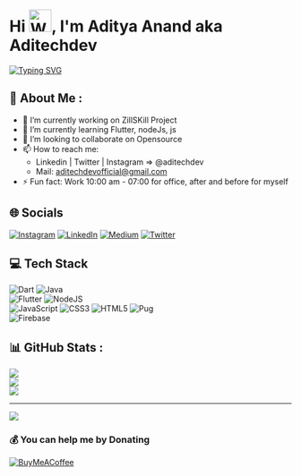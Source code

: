 <h1>Hi <img src="https://raw.githubusercontent.com/nixin72/nixin72/master/wave.gif" 
         alt="Waving hand animated gif"
         height=40"
         width="40" />, I'm Aditya Anand aka Aditechdev</h1>

[![Typing SVG](https://readme-typing-svg.herokuapp.com?size=50&duration=8500&center=true&width=1000&height=84&lines=Hello!+World;Mobile+Application+Developer;Emerging+Full+Stack+Developer;Always+Learning+Always+Evolving;Don't+Forget+To+Follow+❤️)](https://git.io/typing-svg)
## 💫 About Me :
- 🔭 I’m currently working on ZillSKill Project
- 🌱 I’m currently learning Flutter, nodeJs, js
- 👯 I’m looking to collaborate on Opensource 
- 📫 How to reach me: 
  - Linkedin | Twitter | Instagram => @aditechdev
  - Mail: aditechdevofficial@gmail.com
- ⚡ Fun fact: Work 10:00 am - 07:00 for office, after and before for myself
     

<!-- ## Github Stats -->
<!--  Github Status  -->

<!-- ![Aditya Anand's GitHub stats](https://github-readme-stats.vercel.app/api?username=aditechdev&show_icons=true&theme=radical) -->

<!--  STREAK  -->
<!-- [![GitHub Streak](https://github-readme-streak-stats.herokuapp.com/?user=aditechdev&theme=dark)](https://git.io/streak-stats) -->
<!--  </br> -->

<!--   ## Let's be social
  <!--  Twitter -->
<!--   <p align="left"> <a href="https://twitter.com/aditechdev" target="_blank"><img src="https://img.shields.io/twitter/follow/aditechdev?logo=twitter&style=for-the-badge" alt="aditechdev" /></a> <a href="https://www.instagram.com/aditechdev/" target="_blank"> <img alt="Twitter URL" src="https://img.shields.io/twitter/url?color=crimson&label=Instagram%20%40aditechdev&logo=Instagram&style=for-the-badge&url=https%3A%2F%2Fwww.instagram.com%2Faditechdev"> </a> <a href="https://www.linkedin.com/in/aditechdev/" target="_blank"><img alt="Twitter URL" src="https://img.shields.io/twitter/url?color=blue&label=Linkedin%20%40aditechdev&logo=Linkedin&style=for-the-badge&url=https%3A%2F%2Fwww.linkedin.com%2Faditechdev"></a></p> --> 
         
         
 
<!-- 
<!-- Github  Profile View -->
<!-- ## Github 
  <p align="left"> <img src="https://komarev.com/ghpvc/?username=aditechdev&label=Profile%20views&color=0e75b6&style=flat" alt="aditechdev" /> <img alt="GitHub followers" src="https://img.shields.io/github/followers/aditechdev?logo=github&style=flat-square"/> </p>
-->

## 🌐 Socials
[![Instagram](https://img.shields.io/badge/Instagram-%23E4405F.svg?logo=Instagram&logoColor=white)](https://instagram.com/aditechdev) [![LinkedIn](https://img.shields.io/badge/LinkedIn-%230077B5.svg?logo=linkedin&logoColor=white)](https://linkedin.com/in/aditechdev) [![Medium](https://img.shields.io/badge/Medium-12100E?logo=medium&logoColor=white)](https://medium.com/@aditechdev) [![Twitter](https://img.shields.io/badge/Twitter-%231DA1F2.svg?logo=Twitter&logoColor=white)](https://twitter.com/aditechdev) 

## 💻 Tech Stack
![Dart](https://img.shields.io/badge/dart-%230175C2.svg?style=for-the-badge&logo=dart&logoColor=white) ![Java](https://img.shields.io/badge/java-%23ED8B00.svg?style=for-the-badge&logo=java&logoColor=white) </br>![Flutter](https://img.shields.io/badge/Flutter-%2302569B.svg?style=for-the-badge&logo=Flutter&logoColor=white) ![NodeJS](https://img.shields.io/badge/node.js-6DA55F?style=for-the-badge&logo=node.js&logoColor=white) </br> ![JavaScript](https://img.shields.io/badge/javascript-%23323330.svg?style=for-the-badge&logo=javascript&logoColor=%23F7DF1E) ![CSS3](https://img.shields.io/badge/css3-%231572B6.svg?style=for-the-badge&logo=css3&logoColor=white) ![HTML5](https://img.shields.io/badge/html5-%23E34F26.svg?style=for-the-badge&logo=html5&logoColor=white) ![Pug](https://img.shields.io/badge/Pug-FFF?style=for-the-badge&logo=pug&logoColor=A86454)</br>![Firebase](https://img.shields.io/badge/firebase-%23039BE5.svg?style=for-the-badge&logo=firebase)
## 📊 GitHub Stats :
![](https://github-readme-stats.vercel.app/api?username=aditechdev&theme=radical&hide_border=true&include_all_commits=false&count_private=true)<br/>
![](https://github-readme-streak-stats.herokuapp.com/?user=aditechdev&theme=radical&hide_border=true)<br/>
![](https://github-readme-stats.vercel.app/api/top-langs/?username=aditechdev&theme=radical&hide_border=true&include_all_commits=false&count_private=true&layout=compact)

<!-- ### ✍️ Random Dev Quote
![](https://quotes-github-readme.vercel.app/api?type=horizontal&theme=radical) -->

---
![](https://visitcount.itsvg.in/api?id=aditechdev&icon=0&color=0)
   ### 💰 You can help me by Donating
  [![BuyMeACoffee](https://img.shields.io/badge/Buy%20Me%20a%20Coffee-ffdd00?style=for-the-badge&logo=buy-me-a-coffee&logoColor=black)](https://buymeacoffee.com/aditechdev)  

  

